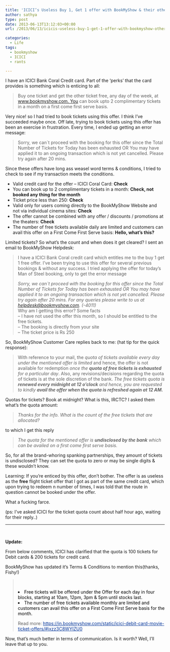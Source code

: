 ```yaml
---
title: 'ICICI’s Useless Buy 1, Get 1 offer with BookMyShow & their other farcial offers'
author: sathya
type: post
date: 2013-06-13T13:12:03+00:00
url: /2013/06/13/icicis-useless-buy-1-get-1-offer-with-bookmyshow-other-their-farcial-offers/

categories:
  - Life
tags:
  - bookmyshow
  - ICICI
  - rants

---
```

I have an ICICI Bank Coral Credit card. Part of the &#8216;perks&#8217; that the card provides is something which is enticing to all:

> Buy one ticket and get the other ticket free, any day of the week, at www.bookmyshow.com. You can book upto 2 complimentary tickets in a month on a first come first serve basis.

Very nice! so I had tried to book tickets using this offer. I think I&#8217;ve succeeded maybe once. Off late, trying to book tickets using this offer has been an exercise in frustration. Every time, I ended up getting an error message:

> Sorry, we can\`t proceed with the booking for this offer since the Total Number of Tickets for Today has been exhausted OR You may have applied it to an ongoing transaction which is not yet cancelled. Please try again after 20 mins.

Since these offers have long ass weasel word terms & conditions, I tried to check to see if my transaction meets the conditions.

  * Valid credit card for the offer &#8211; ICICI Coral Card: **Check**
  * You can book up to 2 complimentary tickets in a month: **Check, not booked any thing for the month**
  * Ticket price less than 250: **Check**
  * Valid only for users coming directly to the BookMyShow Website and not via individual cinema sites: **Check**
  * The offer cannot be combined with any offer / discounts / promotions at the theaters: **Check**
  * The number of free tickets available daily are limited and customers can avail this offer on a First Come First Serve basis: **Hello, what&#8217;s this?**

Limited tickets? So what&#8217;s the count and when does it get cleared? I sent an email to BookMyShow Helpdesk:

> I have a ICICI Bank Coral credit card which entitles me to the buy 1 get 1 free offer. I&#8217;ve been trying to use this offer for several previous bookings & without any success. I tried applying the offer for today&#8217;s Man of Steel booking, only to get the error message
> 
> _Sorry, we can\`t proceed with the booking for this offer since the Total Number of Tickets for Today has been exhausted OR You may have applied it to an ongoing transaction which is not yet cancelled. Please try again after 20 mins. For any queries please write to us at helpdesk@bookmyshow.com. (-4011)_  
> Why am I getting this error? Some facts  
> &#8211; I have not used the offer this month, so I should be entitled to the free tickets.  
> &#8211; The booking is directly from your site  
> &#8211; The ticket price is Rs 250

So, BookMyShow Customer Care replies back to me: (hat tip for the quick response):

> With reference to your mail, the _quota of tickets available every day under the mentioned offer is limited_ and hence, the offer is not available for redemption _once the **quota of free tickets is exhausted** for a particular day_. Also, any revisions/decisions regarding the quota of tickets is at the sole discretion of the bank. _The free tickets quota is **renewed every midnight at 12 o&#8217;clock** and hence, you are requested to kindly **avail the offer when the quota is refreshed again at 12 AM.**_

Quotas for tickets? Book at midnight? What is this, IRCTC? I asked them what&#8217;s the quota amount:

> _Thanks for the info. What is the count of the free tickets that are allocated?_

to which I get this reply

> _The quota for the mentioned offer is **undisclosed by the bank** which can be availed on a first come first serve basis._

So, for all the brand-whoring spanking partnerships, they amount of tickets is undisclosed? They can set the quota to zero or may be single digits & these wouldn&#8217;t know.

Learning: If you&#8217;re enticed by this offer, don&#8217;t bother. The offer is as useless as the **free** flight ticket offer that I got as part of the same credit card, which upon trying to redeem n number of times, I was told that the route in question cannot be booked under the offer.

What a fucking farce.

(ps: I&#8217;ve asked ICICI for the ticket quota count about half hour ago, waiting for their reply..)

* * *

&nbsp;

**Update:**

From below comments, ICICI has clarified that the quota is 100 tickets for Debit cards & 200 tickets for credit card.

BookMyShow has updated it&#8217;s Terms & Conditions to mention this(thanks, Fishy!)

> &nbsp;
> 
> <li style="color: #000000;">
>   Free tickets will be offered under the Offer for each day in four blocks, starting at 10am, 12pm, 3pm & 5pm until stocks last.
> </li>
> <li style="color: #000000;">
>   The number of free tickets available monthly are limited and customers can avail this offer on a First Come First Serve basis for the month.
> </li>
> 
> <span style="color: #000000;"></p> 
> 
> <p>
>   Read more: <a style="color: #003399;" href="https://in.bookmyshow.com/static/icici-debit-card-movie-ticket-offers/#ixzz3C8WYIZU0">https://in.bookmyshow.com/static/icici-debit-card-movie-ticket-offers/#ixzz3C8WYIZU0</a></span>
> </p></blockquote> 
> 
> <p>
>   Now, that&#8217;s much better in terms of communication. Is it worth? Well, I&#8217;ll leave that up to you.
> </p>
> 
> <p>
>   &nbsp;
> </p>
